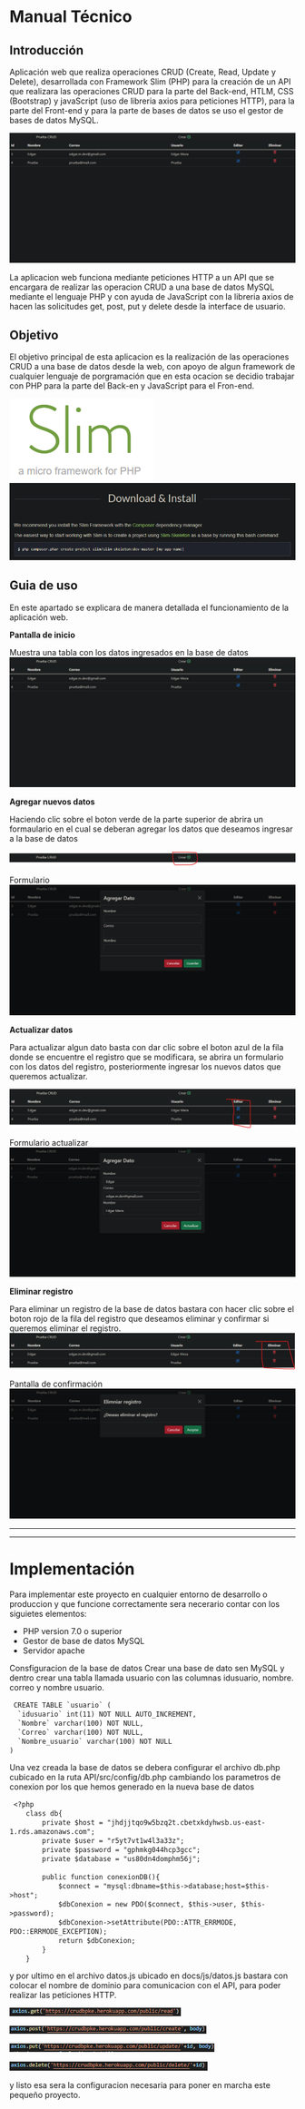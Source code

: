 # Manual Técnico

## Introducción

Aplicación web que realiza operaciones CRUD (Create, Read, Update y Delete), desarrollada con Framework Slim (PHP) para la creación de un API que realizara las operaciones CRUD para la parte del Back-end, HTLM, CSS (Bootstrap) y javaScript (uso de libreria axios para peticiones HTTP), para la parte del Front-end y para la parte de bases de datos se uso el gestor de bases de datos MySQL.

![Página](./assets/page.png "Página muestra")

La aplicacion web funciona mediante peticiones HTTP a un API que se encargara de realizar las operacion CRUD a una base de datos MySQL mediante el lenguaje PHP y con ayuda de JavaScript con la libreria axios de hacen las solicitudes get, post, put y delete desde la interface de usuario.


## Objetivo

El objetivo principal de esta aplicacion es la realización de las operaciones CRUD a una base de datos desde la web, con apoyo de algun framework de cualquier lenguaje de porgramación que en esta ocacion se decidio trabajar con PHP para la parte del Back-en  y JavaScript para el Fron-end.

![slim framework](./assets/slim.png "imagen de Slim Framework")
![Slim install](./assets/slim-install.png "instalacion de slim")

## Guia de uso

En este apartado se explicara de manera detallada el funcionamiento de la aplicación web.

**Pantalla de inicio**

Muestra una tabla con los datos ingresados en la base de datos
![Pantalla de incio](./assets/page.png "Pantalla de inicio")

**Agregar nuevos datos**

Haciendo clic sobre el boton verde de la parte superior de abrira un formaulario en el cual se deberan agregar los datos que deseamos ingresar a la base de datos

![boton agregar datos](./assets/btn-create.png "boton agregar datos")

Formulario 
![Formulario para agregar nuevos datos](./assets/form-new.png "Fromulario agregar")

**Actualizar datos**

Para actualizar algun dato basta con dar clic sobre el boton azul de la fila donde se encuentre el registro que se modificara, se abrira un formulario con los datos del registro, posteriormente ingresar los nuevos datos que queremos actualizar.

![Boton actualizar](./assets/btn-update.png "Boton para actualizar algun registro")

Formulario actualizar
![Formulario actualizar](./assets/form-update.png "Formulario actualizar")


**Eliminar registro**

Para eliminar un registro de la base de datos bastara con hacer clic sobre el boton rojo de la fila del registro que deseamos eliminar y confirmar si queremos eliminar el registro.
![Boton de eliminar](./assets/btn-delete.png "Boton eliminar")

Pantalla de confirmación
![Confirmación](./assets/confirmacion.png "Confirmación")

- - -
- - -

# Implementación

Para implementar este proyecto en cualquier entorno de desarrollo o produccion y que funcione correctamente sera necerario contar con los siguietes elementos: 

- PHP version 7.0 o superior
- Gestor de base de datos MySQL
- Servidor apache


Consfiguracion de la base de datos
Crear una base de dato sen MySQL y dentro crear una tabla llamada usuario con las columnas idusuario, nombre. correo y nombre usuario.

~~~
 CREATE TABLE `usuario` (
  `idusuario` int(11) NOT NULL AUTO_INCREMENT,
  `Nombre` varchar(100) NOT NULL,
  `Correo` varchar(100) NOT NULL,
  `Nombre_usuario` varchar(100) NOT NULL
)
~~~

Una vez creada la base de datos se debera configurar el archivo db.php cubicado en la ruta API/src/config/db.php cambiando los parametros de conexion por los que hemos generado en la nueva base de datos 

~~~
 <?php
    class db{
        private $host = "jhdjjtqo9w5bzq2t.cbetxkdyhwsb.us-east-1.rds.amazonaws.com";
        private $user = "r5yt7vt1w4l3a33z";
        private $password = "gphmkg044hcp3gcc";
        private $database = "us80dn4domphm56j";

        public function conexionDB(){
            $connect = "mysql:dbname=$this->database;host=$this->host";
            $dbConexion = new PDO($connect, $this->user, $this->password);
            $dbConexion->setAttribute(PDO::ATTR_ERRMODE, PDO::ERRMODE_EXCEPTION);
            return $dbConexion;
        }
    }

~~~

y por ultimo en el archivo datos.js ubicado en docs/js/datos.js bastara con colocar el nombre de dominio para comunicacion con el API, para poder realizar las peticiones HTTP.

![Get](./assets/get.png "Peticion get")

![post](./assets/post.png "Peticion post")

![Put](./assets/put.png "Peticion put")

![Delete](./assets/delete.png "Peticion delete")

y listo esa sera la configuracion necesaria para poner en marcha este pequeño proyecto.
